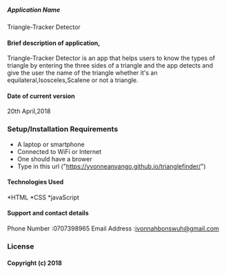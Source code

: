 ##### Application Name
Triangle-Tracker Detector

#### Brief description of application,
Triangle-Tracker Detector is an app that helps users to know the types of triangle by entering the three 
sides of a triangle and the app detects and give the user the name of the triangle whether it's an equilateral,Isosceles,Scalene
or not a triangle.

#### Date of current version
20th April,2018

### Setup/Installation Requirements
* A laptop or smartphone
* Connected to WiFi or Internet
* One should have a brower
* Type in this url ("https://yvonneanyango.github.io/trianglefinder/")  

#### Technologies Used
*HTML
*CSS
*javaScript

#### Support and contact details
Phone Number :0707398965
Email Address :ivonnahbonswuh@gmail.com

### License
#### Copyright (c) 2018 
